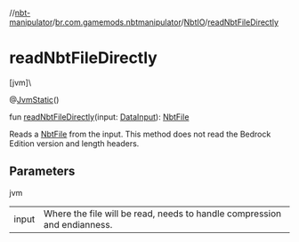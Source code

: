 //[nbt-manipulator](../../../index.md)/[br.com.gamemods.nbtmanipulator](../index.md)/[NbtIO](index.md)/[readNbtFileDirectly](read-nbt-file-directly.md)

# readNbtFileDirectly

[jvm]\

@[JvmStatic](https://kotlinlang.org/api/latest/jvm/stdlib/kotlin.jvm/-jvm-static/index.html)()

fun [readNbtFileDirectly](read-nbt-file-directly.md)(input: [DataInput](https://docs.oracle.com/javase/8/docs/api/java/io/DataInput.html)): [NbtFile](../-nbt-file/index.md)

Reads a [NbtFile](../-nbt-file/index.md) from the input. This method does not read the Bedrock Edition version and length headers.

## Parameters

jvm

| | |
|---|---|
| input | Where the file will be read, needs to handle compression and endianness. |
